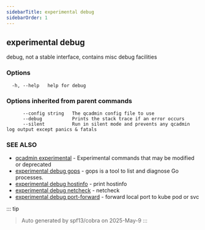 ```yaml
---
sidebarTitle: experimental debug
sidebarOrder: 1
---
```


## experimental debug

debug, not a stable interface, contains misc debug facilities

### Options

```
  -h, --help   help for debug
```

### Options inherited from parent commands

```
      --config string   The qcadmin config file to use
      --debug           Prints the stack trace if an error occurs
      --silent          Run in silent mode and prevents any qcadmin log output except panics & fatals
```

### SEE ALSO

* [qcadmin experimental](experimental.md)	 - Experimental commands that may be modified or deprecated
* [experimental debug gops](experimental_debug_gops.md)	 - gops is a tool to list and diagnose Go processes.
* [experimental debug hostinfo](experimental_debug_hostinfo.md)	 - print hostinfo
* [experimental debug netcheck](experimental_debug_netcheck.md)	 - netcheck
* [experimental debug port-forward](experimental_debug_port-forward.md)	 - forward local port to kube pod or svc

::: tip
>Auto generated by spf13/cobra on 2025-May-9
:::